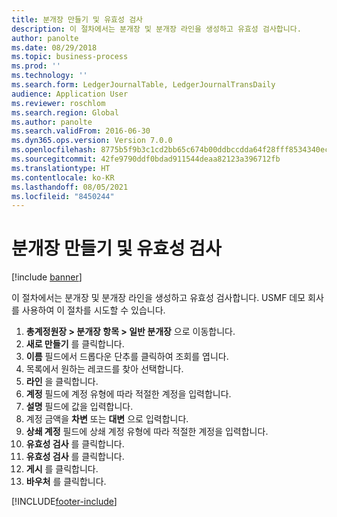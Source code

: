 ```yaml
---
title: 분개장 만들기 및 유효성 검사
description: 이 절차에서는 분개장 및 분개장 라인을 생성하고 유효성 검사합니다.
author: panolte
ms.date: 08/29/2018
ms.topic: business-process
ms.prod: ''
ms.technology: ''
ms.search.form: LedgerJournalTable, LedgerJournalTransDaily
audience: Application User
ms.reviewer: roschlom
ms.search.region: Global
ms.author: panolte
ms.search.validFrom: 2016-06-30
ms.dyn365.ops.version: Version 7.0.0
ms.openlocfilehash: 8775b5f9b3c1cd2bb65c674b00ddbccdda64f28fff8534340ec45ad0080bf528
ms.sourcegitcommit: 42fe9790ddf0bdad911544deaa82123a396712fb
ms.translationtype: HT
ms.contentlocale: ko-KR
ms.lasthandoff: 08/05/2021
ms.locfileid: "8450244"
---
```

# <a name="create-and-validate-journals"></a>분개장 만들기 및 유효성 검사

[!include [banner](../../includes/banner.md)]

이 절차에서는 분개장 및 분개장 라인을 생성하고 유효성 검사합니다. USMF 데모 회사를 사용하여 이 절차를 시도할 수 있습니다.  

1. **총계정원장 > 분개장 항목 > 일반 분개장** 으로 이동합니다.
2. **새로 만들기** 를 클릭합니다.
3. **이름** 필드에서 드롭다운 단추를 클릭하여 조회를 엽니다.
4. 목록에서 원하는 레코드를 찾아 선택합니다.
5. **라인** 을 클릭합니다.
6. **계정** 필드에 계정 유형에 따라 적절한 계정을 입력합니다.
7. **설명** 필드에 값을 입력합니다.
8. 계정 금액을 **차변** 또는 **대변** 으로 입력합니다. 
9. **상쇄 계정** 필드에 상쇄 계정 유형에 따라 적절한 계정을 입력합니다.
10. **유효성 검사** 를 클릭합니다.
11. **유효성 검사** 를 클릭합니다.
12. **게시** 를 클릭합니다.
13. **바우처** 를 클릭합니다.



[!INCLUDE[footer-include](../../../includes/footer-banner.md)]